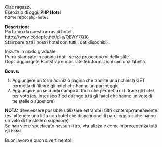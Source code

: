 Ciao ragazzi,  
Esercizio di oggi: **PHP Hotel**  
nome repo: `php-hotel`

**Descrizione**  
Partiamo da questo array di hotel. https://www.codepile.net/pile/OEWY7Q1G  
Stampare tutti i nostri hotel con tutti i dati disponibili.

Iniziate in modo graduale.  
Prima stampate in pagina i dati, senza preoccuparvi dello stile.  
Dopo aggiungete Bootstrap e mostrate le informazioni con una tabella.

**Bonus:**
1.  Aggiungere un form ad inizio pagina che tramite una richiesta GET permetta di filtrare gli hotel che hanno un parcheggio.
1.  Aggiungere un secondo campo al form che permetta di filtrare gli hotel per voto (es. inserisco 3 ed ottengo tutti gli hotel che hanno un voto di tre stelle o superiore)

**NOTA:** deve essere possibile utilizzare entrambi i filtri contemporaneamente (es. ottenere una lista con hotel che dispongono di parcheggio e che hanno un voto di tre stelle o superiore)  
Se non viene specificato nessun filtro, visualizzare come in precedenza tutti gli hotel.

Buon lavoro e buon divertimento!